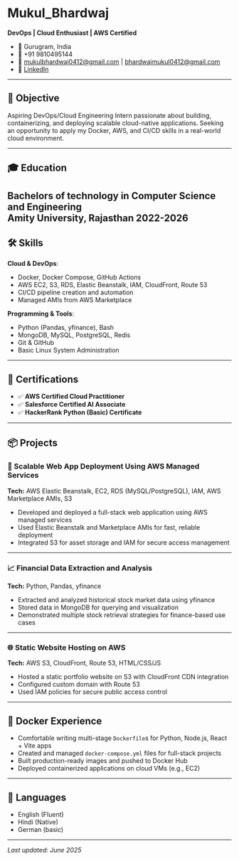 
# Mukul_Bhardwaj
**DevOps | Cloud Enthusiast | AWS Certified**

- 📍 Gurugram, India  
- 📱 +91 9810495144
- 📧 mukulbhardwaj0412@gmail.com  | bhardwajmukul0412@gmail.com
- 🔗 [LinkedIn](https://www.linkedin.com/in/mukulbhardwaj0412)  

---

## 🎯 Objective
Aspiring DevOps/Cloud Engineering Intern passionate about building, containerizing, and deploying scalable cloud-native applications. Seeking an opportunity to apply my Docker, AWS, and CI/CD skills in a real-world cloud environment.

---

## 🎓 Education
**Bachelors of technology in Computer Science and Engineering**  
Amity University, Rajasthan 
2022-2026
---

## 🛠️ Skills

**Cloud & DevOps**:  
- Docker, Docker Compose, GitHub Actions  
- AWS EC2, S3, RDS, Elastic Beanstalk, IAM, CloudFront, Route 53  
- CI/CD pipeline creation and automation  
- Managed AMIs from AWS Marketplace

**Programming & Tools**:  
- Python (Pandas, yfinance), Bash  
- MongoDB, MySQL, PostgreSQL, Redis  
- Git & GitHub  
- Basic Linux System Administration

---

## 🧪 Certifications

- ✅ **AWS Certified Cloud Practitioner**  
- ✅ **Salesforce Certified AI Associate**  
- ✅ **HackerRank Python (Basic) Certificate**

---

## 📦 Projects

### 🚀 Scalable Web App Deployment Using AWS Managed Services  
**Tech:** AWS Elastic Beanstalk, EC2, RDS (MySQL/PostgreSQL), IAM, AWS Marketplace AMIs, S3  
- Developed and deployed a full-stack web application using AWS managed services  
- Used Elastic Beanstalk and Marketplace AMIs for fast, reliable deployment  
- Integrated S3 for asset storage and IAM for secure access management  

---

### 📈 Financial Data Extraction and Analysis  
**Tech:** Python, Pandas, yfinance  
- Extracted and analyzed historical stock market data using yfinance  
- Stored data in MongoDB for querying and visualization  
- Demonstrated multiple stock retrieval strategies for finance-based use cases  

---

### 🌐 Static Website Hosting on AWS  
**Tech:** AWS S3, CloudFront, Route 53, HTML/CSS/JS  
- Hosted a static portfolio website on S3 with CloudFront CDN integration  
- Configured custom domain with Route 53  
- Used IAM policies for secure public access control  

---

## 🐳 Docker Experience
- Comfortable writing multi-stage `Dockerfile`s for Python, Node.js, React + Vite apps  
- Created and managed `docker-compose.yml` files for full-stack projects  
- Built production-ready images and pushed to Docker Hub  
- Deployed containerized applications on cloud VMs (e.g., EC2)

---

## 📌 Languages
- English (Fluent)  
- Hindi (Native)
- German (basic)

---

*Last updated: June 2025*
